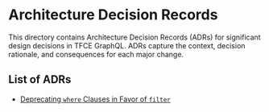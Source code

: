 # Architecture Decision Records

This directory contains Architecture Decision Records (ADRs) for significant design decisions in TFCE GraphQL. ADRs capture the context, decision rationale, and consequences for each major change.

## List of ADRs

- [Deprecating `where` Clauses in Favor of `filter`](filter-vs-where)
